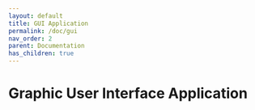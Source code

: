 ```yaml
---
layout: default
title: GUI Application
permalink: /doc/gui
nav_order: 2
parent: Documentation
has_children: true
---
```


# Graphic User Interface Application
